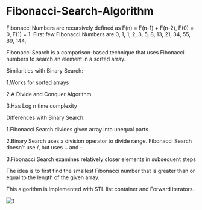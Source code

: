 # Fibonacci-Search-Algorithm
Fibonacci Numbers are recursively defined as F(n) = F(n-1) + F(n-2), F(0) = 0, F(1) = 1.
First few Fibonacci Numbers are 0, 1, 1, 2, 3, 5, 8, 13, 21, 34, 55, 89, 144,

Fibonacci Search is a comparison-based technique that uses Fibonacci numbers to search an element in a sorted array.

Similarities with Binary Search:

1.Works for sorted arrays

2.A Divide and Conquer Algorithm

3.Has Log n time complexity

Differences with Binary Search: 

1.Fibonacci Search divides given array into unequal parts

2.Binary Search uses a division operator to divide range. Fibonacci Search doesn’t use /, but uses + and -

3.Fibonacci Search examines relatively closer elements in subsequent steps

The idea is to first find the smallest Fibonacci number that is greater than or equal to the length of the given array.

This algorithm is implemented with STL list container and Forward iterators .














![1](https://user-images.githubusercontent.com/104273108/175766520-bedb17c1-5fb0-44d7-94cf-561918451849.png)


